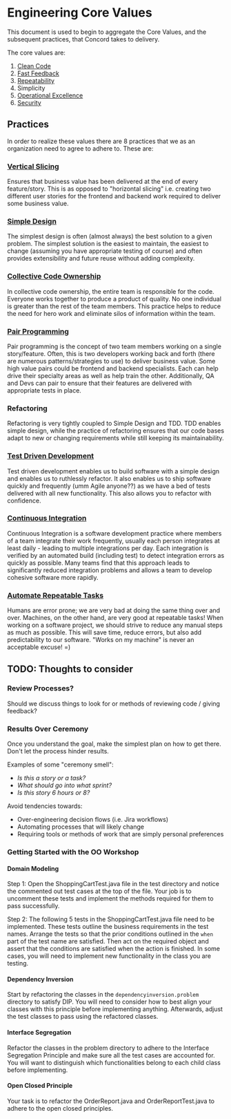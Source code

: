# Engineering Core Values

This document is used to begin to aggregate the Core Values, and the subsequent practices, that Concord takes to delivery.

The core values are:

1. [Clean Code](/corevalues/cleancode/cleancode.md)
2. [Fast Feedback](/corevalues/fastfeedback/fastfeedback.md)
3. [Repeatability](/corevalues/repeatability/repeatability.md)
4. Simplicity
5. [Operational Excellence](/corevalues/operationallyready/operationally-ready.md)
6. [Security](/corevalues/security/security.md)

## Practices

In order to realize these values there are 8 practices that we as an organization need to agree to adhere to. These are:

### [Vertical Slicing](practices/verticalSlicing/readme.md)

Ensures that business value has been delivered at the end of every feature/story. This is as opposed to "horizontal slicing" i.e. creating two different user stories for the frontend and backend work required to deliver some business value.

### [Simple Design](practices/simpleDesign/readme.md)

The simplest design is often (almost always) the best solution to a given problem. The simplest solution is the easiest to maintain, the easiest to change (assuming you have appropriate testing of course) and often provides extensibility and future reuse without adding complexity.

### [Collective Code Ownership](practices/collectiveCode/readme.md)

In collective code ownership, the entire team is responsible for the code. Everyone works together to produce a product of quality. No one individual is greater than the rest of the team members. This practice helps to reduce the need for hero work and eliminate silos of information within the team.

### [Pair Programming](practices/pairProgramming/readme.md)

Pair programming is the concept of two team members working on a single story/feature. Often, this is two developers working back and forth (there are numerous patterns/strategies to use) to deliver business value. Some high value pairs could be frontend and backend specialists. Each can help drive their specialty areas as well as help train the other. Additionally, QA and Devs can pair to ensure that their features are delivered with appropriate tests in place.

### Refactoring

Refactoring is very tightly coupled to Simple Design and TDD. TDD enables simple design, while the practice of refactoring ensures that our code bases adapt to new or changing requirements while still keeping its maintainability.

### [Test Driven Development](practices/tdd/readme.md)

Test driven development enables us to build software with a simple design and enables us to ruthlessly refactor. It also enables us to ship software quickly and frequently (umm Agile anyone??) as we have a bed of tests delivered with all new functionality. This also allows you to refactor with confidence.

### [Continuous Integration](practices/cicd/readme.md)

Continuous Integration is a software development practice where members of a team integrate their work frequently, usually each person integrates at least daily - leading to multiple integrations per day. Each integration is verified by an automated build (including test) to detect integration errors as quickly as possible. Many teams find that this approach leads to significantly reduced integration problems and allows a team to develop cohesive software more rapidly.

### [Automate Repeatable Tasks](practices/automateRepeatableTasks/readme.md)

Humans are error prone; we are very bad at doing the same thing over and over. Machines, on the other hand, are very good at repeatable tasks! When working on a software project, we should strive to reduce any manual steps as much as possible. This will save time, reduce errors, but also add predictability to our software. "Works on my machine" is never an acceptable excuse! =)

## TODO: Thoughts to consider

### Review Processes?

Should we discuss things to look for or methods of reviewing code / giving feedback?

### Results Over Ceremony

Once you understand the goal, make the simplest plan on how to get there. Don't let the process hinder results.

Examples of some "ceremony smell":

- *Is this a story or a task?*
- *What should go into what sprint?*
- *Is this story 6 hours or 8?*

Avoid tendencies towards:

- Over-engineering decision flows (i.e. Jira workflows)
- Automating processes that will likely change
- Requiring tools or methods of work that are simply personal preferences

### Getting Started with the OO Workshop

#### Domain Modeling

Step 1: Open the ShoppingCartTest.java file in the test directory and notice the commented out test cases at the top of the file.
Your job is to uncomment these tests and implement the methods required for them to pass successfully.

Step 2: The following 5 tests in the ShoppingCartTest.java file need to be implemented.
These tests outline the business requirements in the test names.
Arrange the tests so that the prior conditions outlined in the `when` part of the test name are satisfied.
Then act on the required object and assert that the conditions are satisfied when the action is finished.
In some cases, you will need to implement new functionality in the class you are testing.

#### Dependency Inversion

Start by refactoring the classes in the `dependencyinversion.problem` directory to satisfy DIP.
You will need to consider how to best align your classes with this principle before implementing anything.
Afterwards, adjust the test classes to pass using the refactored classes.

#### Interface Segregation

Refactor the classes in the problem directory to adhere to the Interface Segregation Principle and make sure all the test cases are accounted for.
You will want to distinguish which functionalities belong to each child class before implementing.

#### Open Closed Principle

Your task is to refactor the OrderReport.java and OrderReportTest.java to adhere to the open closed principles.
